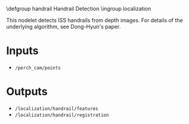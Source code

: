 \defgroup handrail Handrail Detection
\ingroup localization

This nodelet detects ISS handrails from depth images.
For details of the underlying algorithm, see Dong-Hyun's paper.

# Inputs

* `/perch_cam/points`

# Outputs

* `/localization/handrail/features`
* `/localization/handrail/registration`

